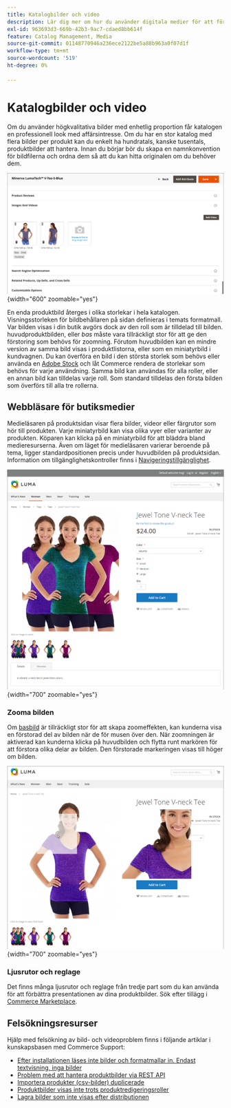 ```yaml
---
title: Katalogbilder och video
description: Lär dig mer om hur du använder digitala medier för att förbättra katalogproduktsidorna och ge dina kunder visuell information.
exl-id: 963693d3-669b-42b3-9ac7-cdaed8bb614f
feature: Catalog Management, Media
source-git-commit: 01148770946a236ece2122be5a88b963a0f07d1f
workflow-type: tm+mt
source-wordcount: '519'
ht-degree: 0%

---
```


# Katalogbilder och video

Om du använder högkvalitativa bilder med enhetlig proportion får katalogen en professionell look med affärsintresse. Om du har en stor katalog med flera bilder per produkt kan du enkelt ha hundratals, kanske tusentals, produktbilder att hantera. Innan du börjar bör du skapa en namnkonvention för bildfilerna och ordna dem så att du kan hitta originalen om du behöver dem.

![Produktbilder](./assets/product-images-videos-swatch.png){width="600" zoomable="yes"}

En enda produktbild återges i olika storlekar i hela katalogen. Visningsstorleken för bildbehållaren på sidan definieras i temats formatmall. Var bilden visas i din butik avgörs dock av den roll som är tilldelad till bilden. huvudproduktbilden, eller _bas_ måste vara tillräckligt stor för att ge den förstoring som behövs för zoomning. Förutom huvudbilden kan en mindre version av samma bild visas i produktlistorna, eller som en miniatyrbild i kundvagnen. Du kan överföra en bild i den största storlek som behövs eller använda en [Adobe Stock](../content-design/adobe-stock.md) och låt Commerce rendera de storlekar som behövs för varje användning. Samma bild kan användas för alla roller, eller en annan bild kan tilldelas varje roll. Som standard tilldelas den första bilden som överförs till alla tre rollerna.

## Webbläsare för butiksmedier

Medieläsaren på produktsidan visar flera bilder, videor eller färgrutor som hör till produkten. Varje miniatyrbild kan visa olika vyer eller varianter av produkten. Köparen kan klicka på en miniatyrbild för att bläddra bland medieresurserna. Även om läget för medieläsaren varierar beroende på tema, ligger standardpositionen precis under huvudbilden på produktsidan. Information om tillgänglighetskontroller finns i [Navigeringstillgänglighet](../getting-started/navigation-accessibility.md).

![Webbläsare för butiksmedier](./assets/storefront-thumbnail-gallery.png){width="700" zoomable="yes"}

### Zooma bilden

Om [basbild](product-image.md) är tillräckligt stor för att skapa zoomeffekten, kan kunderna visa en förstorad del av bilden när de för musen över den. När zoomningen är aktiverad kan kunderna klicka på huvudbilden och flytta runt markören för att förstora olika delar av bilden. Den förstorade markeringen visas till höger om bilden.

![Zooma bilden](./assets/storefront-image-zoom.png){width="700" zoomable="yes"}

### Ljusrutor och reglage

Det finns många ljusrutor och reglage från tredje part som du kan använda för att förbättra presentationen av dina produktbilder. Sök efter tillägg i [Commerce Marketplace](../getting-started/commerce-marketplace.md).

## Felsökningsresurser

Hjälp med felsökning av bild- och videoproblem finns i följande artiklar i kunskapsbasen med Commerce Support:

- [Efter installationen läses inte bilder och formatmallar in. Endast textvisning, inga bilder](https://experienceleague.adobe.com/docs/commerce-knowledge-base/kb/troubleshooting/storefront/after-installing-images-and-stylesheets-do-not-load-only-text-displays-no-graphics.html)
- [Problem med att hantera produktbilder via REST API](https://experienceleague.adobe.com/docs/commerce-knowledge-base/kb/support-tools/patches/v1-0-5/mdva-28763-magento-patch-issues-with-managing-product-images-via-rest-api.html)
- [Importera produkter (csv-bilder) duplicerade](https://experienceleague.adobe.com/docs/commerce-knowledge-base/kb/support-tools/patches/v1-0-14/mdva-31969-magento-patch-import-products-.csv-images-duplicated.html)
- [Produktbilder visas inte trots produktredigeringsroller](https://experienceleague.adobe.com/docs/commerce-knowledge-base/kb/troubleshooting/storefront/product-images-do-not-display-despite-product-edit-image-roles.html)
- [Lagra bilder som inte visas efter distributionen](https://experienceleague.adobe.com/docs/commerce-knowledge-base/kb/troubleshooting/storefront/store-images-not-displayed-after-deployment.html)
